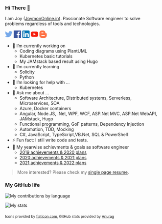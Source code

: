 ### Hi There 👋

I am Joy ([JoymonOnline.in](https://joymononline.in)). Passionate Software engineer to solve problems regardless of tools and technologies.

[![alt text][1.2]][1]  [![alt text][2.2]][2]  [![alt text][2.3]][3]  [![alt text][2.4]][4] [![alt text][2.5]][5]

<!--
**joymon/joymon** is a ✨ _special_ ✨ repository because its `README.md` (this file) appears on your GitHub profile.
-->

- 🔭 I’m currently working on
  - Coding diagrams using PlantUML
  - Kubernetes basic tutorials
  - My JAMstack based result using Hugo
- 🌱 I’m currently learning
  - Solidity
  - Python
- 🤔 I’m looking for help with ...
  - Kubernetes
- 💬 Ask me about ...
  - Software Architecture, Distributed systems, Serverless, Microservices, SOA 
  - Azure, Docker containers
  - Angular, Node.JS, .Net,  WPF, WCF, ASP.Net MVC, ASP.Net WebAPI, JAMstack, Hugo
  - Functional programming, GoF patterns, Dependency Injection
  - Automation, TDD, Mocking
  - C#, JavaScript, TypeScript,VB.Net, SQL & PowerShell
- ⚡ Fun fact: I still write code and tests.
- :checkered_flag: My yearwise achievments & goals as software engineer
  - [2019 achievements & 2020 plans](https://joymonscode.blogspot.com/2019/12/review-of-2019-plans-for-2020-as.html)
  - [2020 achievements & 2021 plans](https://joymonscode.blogspot.com/2021/01/review-of-2020-plans-for-2021-as.html)
  - [2021 achievements & 2022 plans](https://joymonscode.blogspot.com/2022/01/review-of-2021-plans-for-2022-as.html)

> More interested? Please check my [single page resume](https://joymon.github.io/single-page-resume/).

### My GitHub life

![My contributions by language](https://github-readme-stats.vercel.app/api/top-langs/?username=joymon&hide=css,html&layout=compact)

![My stats](https://github-readme-stats.vercel.app/api?username=joymon&theme=default&count_private=true&show_icons=true)

[1.2]: twitter.png (Twitter)
[2.2]: facebook.png (Facebook)
[2.3]: linkedin.png (LinkedIn)
[2.4]: youtube.png (YoyTube - Joymon v/s Code)
[2.5]: blogger.png (Blogger - Joymon v/s Code)

[1]: https://twitter.com/joymon
[2]: https://www.facebook.com/joygeorgek
[3]: https://www.linkedin.com/in/joymon
[4]: https://www.youtube.com/channel/UC78wYrq_keVaDV8STReHRxg
[5]: https://joymonscode.blogspot.com

<sub>Icons provided by [flaticon.com](https://www.flaticon.com/), GitHub stats provided by [Anurag](https://github.com/anuraghazra/github-readme-stats)</sub>
